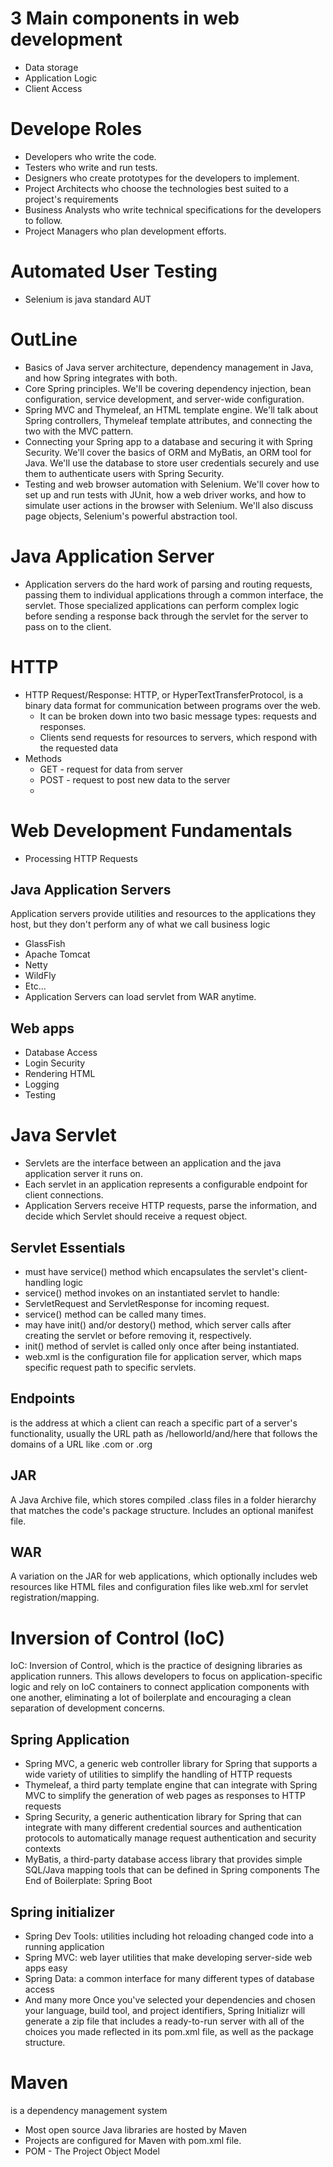 # 3 Main components in web development
- Data storage
- Application Logic
- Client Access

# Develope Roles
- Developers who write the code.
- Testers who write and run tests.
- Designers who create prototypes for the developers to implement.
- Project Architects who choose the technologies best suited to a project's requirements
- Business Analysts who write technical specifications for the developers to follow.
- Project Managers who plan development efforts.

# Automated User Testing
- Selenium is java standard AUT

# OutLine
- Basics of Java server architecture, dependency management in Java, and how Spring integrates with both.
- Core Spring principles. We'll be covering dependency injection, bean configuration, service development, and server-wide configuration.
- Spring MVC and Thymeleaf, an HTML template engine. We'll talk about Spring controllers, Thymeleaf template attributes, and connecting the two with the MVC pattern.
- Connecting your Spring app to a database and securing it with Spring Security. We'll cover the basics of ORM and MyBatis, an ORM tool for Java. We'll use the database to store user credentials securely and use them to authenticate users with Spring Security.
- Testing and web browser automation with Selenium. We'll cover how to set up and run tests with JUnit, how a web driver works, and how to simulate user actions in the browser with Selenium. We'll also discuss page objects, Selenium's powerful abstraction tool.

# Java Application Server
 - Application servers do the hard work of parsing and routing requests, passing them to individual applications through a common interface, the servlet. Those specialized applications can perform complex logic before sending a response back through the servlet for the server to pass on to the client.

# HTTP
- HTTP Request/Response: HTTP, or HyperTextTransferProtocol, is a binary data format for communication between programs over the web. 
  - It can be broken down into two basic message types: requests and responses. 
  - Clients send requests for resources to servers, which respond with the requested data
- Methods
  - GET - request for data from server
  - POST - request to post new data to the server
  - 
  
# Web Development Fundamentals 
- Processing HTTP Requests

## Java Application Servers
Application servers provide utilities and resources to the applications they host, but they don't perform any of what we call business logic
- GlassFish
- Apache Tomcat
- Netty
- WildFly
- Etc...
- Application Servers can load servlet from WAR anytime. 

## Web apps
- Database Access
- Login Security
- Rendering HTML
- Logging
- Testing

# Java Servlet
- Servlets are the interface between an application and the java application server it  runs on. 
- Each servlet in an application represents a configurable endpoint for client connections. 
- Application Servers receive HTTP requests, parse the information, and decide which Servlet should receive a request object.

## Servlet Essentials
- must have service() method which encapsulates the servlet's client-handling logic
 - service() method invokes on an instantiated servlet to handle:
  - ServletRequest and ServletResponse for incoming request. 
  - service() method can be called many times. 
- may have init() and/or destory() method, which server calls after creating the servlet or before removing it, respectively. 
 - init() method of servlet is called only once after being instantiated.
- web.xml is the configuration file for application server, which maps specific request path to specific servlets. 

## Endpoints
is the address at which a client can reach a specific part of a server's functionality, usually the URL path as /helloworld/and/here that follows the domains of a URL like .com or .org

## JAR
A Java Archive file, which stores compiled .class files in a folder hierarchy that matches the code's package structure. Includes an optional manifest file.

## WAR
A variation on the JAR for web applications, which optionally includes web resources like HTML files and configuration files like web.xml for servlet registration/mapping.

# Inversion of Control (IoC)
IoC: Inversion of Control, which is the practice of designing libraries as application runners. This allows developers to focus on application-specific logic and rely on IoC containers to connect application components with one another, eliminating a lot of boilerplate and encouraging a clean separation of development concerns.


## Spring Application
- Spring MVC, a generic web controller library for Spring that supports a wide variety of utilities to simplify the handling of HTTP requests
- Thymeleaf, a third party template engine that can integrate with Spring MVC to simplify the generation of web pages as responses to HTTP requests
- Spring Security, a generic authentication library for Spring that can integrate with many different credential sources and authentication protocols to automatically manage request authentication and security contexts
- MyBatis, a third-party database access library that provides simple SQL/Java mapping tools that can be defined in Spring components
The End of Boilerplate: Spring Boot

## Spring initializer 
- Spring Dev Tools: utilities including hot reloading changed code into a running application
- Spring MVC: web layer utilities that make developing server-side web apps easy
- Spring Data: a common interface for many different types of database access
- And many more Once you've selected your dependencies and chosen your language, build tool, and project identifiers, Spring Initializr will generate a zip file that includes a ready-to-run server with all of the choices you made reflected in its pom.xml file, as well as the package structure.

# Maven
is a dependency management system
- Most open source Java libraries are hosted by Maven
- Projects are configured for Maven with pom.xml file.
 - POM - The Project Object Model
 
 
 
